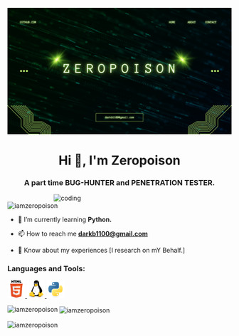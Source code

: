![logo](https://github.com/iamzeropoison/iamzeropoison/blob/main/Github%20Banner.jpg)
<h1 align="center">Hi 👋, I'm Zeropoison</h1>
<h3 align="center">A part time BUG-HUNTER and PENETRATION TESTER.</h3>
<img align="right" alt="coding" width="400" src="https://i.makeagif.com/media/5-20-2018/ZCsjru.gif">

<p align="left"> <img src="https://komarev.com/ghpvc/?username=iamzeropoison&label=Profile%20views&color=0e75b6&style=flat" alt="iamzeropoison" /> </p>

- 🌱 I’m currently learning **Python.**

- 📫 How to reach me **darkb1100@gmail.com**

- 📄 Know about my experiences [I research on mY Behalf.]

<h3 align="left">Languages and Tools:</h3>
<p align="left"> <a href="https://www.w3.org/html/" target="_blank" rel="noreferrer"> <img src="https://raw.githubusercontent.com/devicons/devicon/master/icons/html5/html5-original-wordmark.svg" alt="html5" width="40" height="40"/> </a> <a href="https://www.linux.org/" target="_blank" rel="noreferrer"> <img src="https://raw.githubusercontent.com/devicons/devicon/master/icons/linux/linux-original.svg" alt="linux" width="40" height="40"/> </a> <a href="https://www.python.org" target="_blank" rel="noreferrer"> <img src="https://raw.githubusercontent.com/devicons/devicon/master/icons/python/python-original.svg" alt="python" width="40" height="40"/> </a> </p>

<p><img align="left" src="https://github-readme-stats.vercel.app/api/top-langs?username=iamzeropoison&show_icons=true&locale=en&layout=compact" alt="iamzeropoison" /></p>

<p>&nbsp;<img align="center" src="https://github-readme-stats.vercel.app/api?username=iamzeropoison&show_icons=true&locale=en" alt="iamzeropoison" /></p>

<p><img align="center" src="https://github-readme-streak-stats.herokuapp.com/?user=iamzeropoison&" alt="iamzeropoison" /></p>
